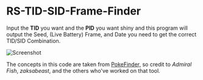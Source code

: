 # RS-TID-SID-Frame-Finder
Input the **TID** you want and the **PID** you want shiny and this program will output the Seed, (Live Battery) Frame, and Date you need to get the correct TID/SID Combination.

![Screenshot](https://i.imgur.com/xrPRSgk.png)

The concepts in this code are taken from [PokeFinder,](https://github.com/Admiral-Fish/PokeFinder) so credit to *Admiral Fish*, *zaksabeast*, and the others who've worked on that tool.
